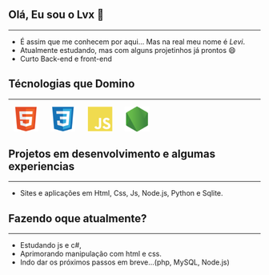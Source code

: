 ## Olá, Eu sou o Lvx 👋
___

- É assim que me conhecem por aqui... Mas na real meu nome é *Levi*.
- Atualmente estudando, mas com alguns projetinhos já prontos 😄
- Curto Back-end e front-end

## Técnologias que Domino
___
<img src="https://raw.githubusercontent.com/devicons/devicon/master/icons/html5/html5-original.svg" width="50" hspace="10"/>  <img src="https://raw.githubusercontent.com/devicons/devicon/master/icons/css3/css3-original.svg" width="50" hspace="10"/> <img src="https://raw.githubusercontent.com/devicons/devicon/master/icons/javascript/javascript-plain.svg" width="50" hspace="10"/>  <img src="https://raw.githubusercontent.com/devicons/devicon/master/icons/nodejs/nodejs-original.svg" width="50" hspace="10"/>





## Projetos em desenvolvimento e algumas experiencias
___

- Sites e aplicações em Html, Css, Js, Node.js, Python e Sqlite.

## Fazendo oque atualmente? 
___
- Estudando js e c#, 
- Aprimorando manipulação com html e css.
- Indo dar os próximos passos em breve...(php, MySQL, Node.js)
